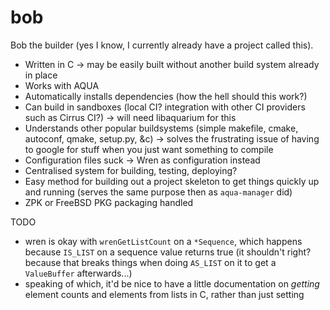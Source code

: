 # bob

Bob the builder (yes I know, I currently already have a project called this).

- Written in C -> may be easily built without another build system already in place
- Works with AQUA
- Automatically installs dependencies (how the hell should this work?)
- Can build in sandboxes (local CI? integration with other CI providers such as Cirrus CI?) -> will need libaquarium for this
- Understands other popular buildsystems (simple makefile, cmake, autoconf, qmake, setup.py, &c) -> solves the frustrating issue of having to google for stuff when you just want something to compile
- Configuration files suck -> Wren as configuration instead
- Centralised system for building, testing, deploying?
- Easy method for building out a project skeleton to get things quickly up and running (serves the same purpose then as `aqua-manager` did)
- ZPK or FreeBSD PKG packaging handled

TODO

- wren is okay with `wrenGetListCount` on a `*Sequence`, which happens because `IS_LIST` on a sequence value returns true (it shouldn't right? because that breaks things when doing `AS_LIST` on it to get a `ValueBuffer` afterwards...)
- speaking of which, it'd be nice to have a little documentation on *getting* element counts and elements from lists in C, rather than just setting
